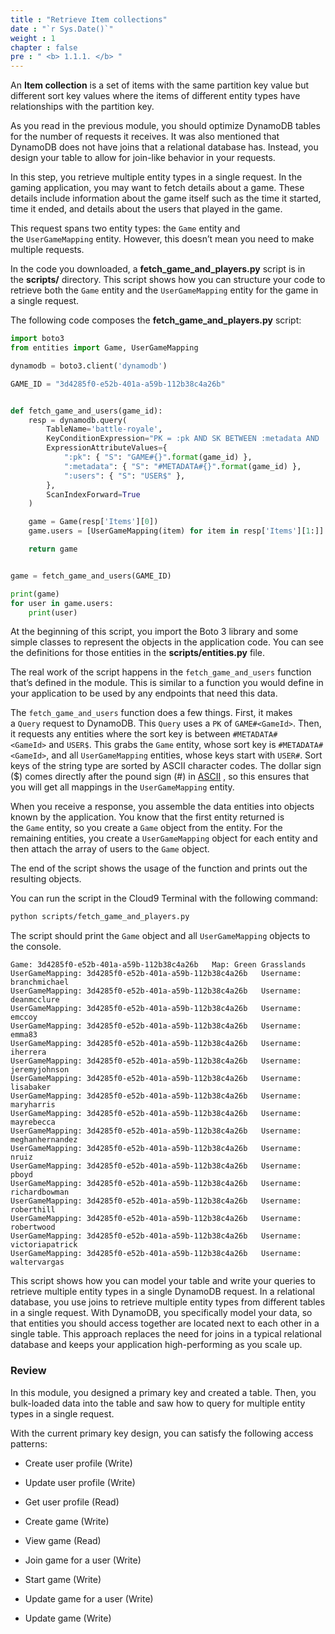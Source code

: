 ```yaml
---
title : "Retrieve Item collections"
date : "`r Sys.Date()`"
weight : 1
chapter : false
pre : " <b> 1.1.1. </b> "
---
```


An **Item collection** is a set of items with the same partition key value but different sort key values where the items of different entity types have relationships with the partition key.

As you read in the previous module, you should optimize DynamoDB tables for the number of requests it receives. It was also mentioned that DynamoDB does not have joins that a relational database has. Instead, you design your table to allow for join-like behavior in your requests.

In this step, you retrieve multiple entity types in a single request. In the gaming application, you may want to fetch details about a game. These details include information about the game itself such as the time it started, time it ended, and details about the users that played in the game.

This request spans two entity types: the `Game` entity and the `UserGameMapping` entity. However, this doesn’t mean you need to make multiple requests.

In the code you downloaded, a **fetch_game_and_players.py** script is in the **scripts/** directory. This script shows how you can structure your code to retrieve both the `Game` entity and the `UserGameMapping` entity for the game in a single request.

The following code composes the **fetch_game_and_players.py** script:

```python
import boto3
from entities import Game, UserGameMapping

dynamodb = boto3.client('dynamodb')

GAME_ID = "3d4285f0-e52b-401a-a59b-112b38c4a26b"


def fetch_game_and_users(game_id):
    resp = dynamodb.query(
        TableName='battle-royale',
        KeyConditionExpression="PK = :pk AND SK BETWEEN :metadata AND :users",
        ExpressionAttributeValues={
            ":pk": { "S": "GAME#{}".format(game_id) },
            ":metadata": { "S": "#METADATA#{}".format(game_id) },
            ":users": { "S": "USER$" },
        },
        ScanIndexForward=True
    )

    game = Game(resp['Items'][0])
    game.users = [UserGameMapping(item) for item in resp['Items'][1:]]

    return game


game = fetch_game_and_users(GAME_ID)

print(game)
for user in game.users:
    print(user)
```

At the beginning of this script, you import the Boto 3 library and some simple classes to represent the objects in the application code. You can see the definitions for those entities in the **scripts/entities.py** file.

The real work of the script happens in the `fetch_game_and_users` function that’s defined in the module. This is similar to a function you would define in your application to be used by any endpoints that need this data.

The `fetch_game_and_users` function does a few things. First, it makes a `Query` request to DynamoDB. This `Query` uses a `PK` of `GAME#<GameId>`. Then, it requests any entities where the sort key is between `#METADATA#<GameId>` and `USER$`. This grabs the `Game` entity, whose sort key is `#METADATA#<GameId>`, and all `UserGameMapping` entities, whose keys start with `USER#`. Sort keys of the string type are sorted by ASCII character codes. The dollar sign ($) comes directly after the pound sign (#) in [ASCII](http://support.ecisolutions.com/doc-ddms/help/reportsmenu/ascii_sort_order_chart.htm) , so this ensures that you will get all mappings in the `UserGameMapping` entity.

When you receive a response, you assemble the data entities into objects known by the application. You know that the first entity returned is the `Game` entity, so you create a `Game` object from the entity. For the remaining entities, you create a `UserGameMapping` object for each entity and then attach the array of users to the `Game` object.

The end of the script shows the usage of the function and prints out the resulting objects.

You can run the script in the Cloud9 Terminal with the following command:

```sh
python scripts/fetch_game_and_players.py
```

The script should print the `Game` object and all `UserGameMapping` objects to the console.

```text
Game: 3d4285f0-e52b-401a-a59b-112b38c4a26b   Map: Green Grasslands
UserGameMapping: 3d4285f0-e52b-401a-a59b-112b38c4a26b   Username: branchmichael
UserGameMapping: 3d4285f0-e52b-401a-a59b-112b38c4a26b   Username: deanmcclure
UserGameMapping: 3d4285f0-e52b-401a-a59b-112b38c4a26b   Username: emccoy
UserGameMapping: 3d4285f0-e52b-401a-a59b-112b38c4a26b   Username: emma83
UserGameMapping: 3d4285f0-e52b-401a-a59b-112b38c4a26b   Username: iherrera
UserGameMapping: 3d4285f0-e52b-401a-a59b-112b38c4a26b   Username: jeremyjohnson
UserGameMapping: 3d4285f0-e52b-401a-a59b-112b38c4a26b   Username: lisabaker
UserGameMapping: 3d4285f0-e52b-401a-a59b-112b38c4a26b   Username: maryharris
UserGameMapping: 3d4285f0-e52b-401a-a59b-112b38c4a26b   Username: mayrebecca
UserGameMapping: 3d4285f0-e52b-401a-a59b-112b38c4a26b   Username: meghanhernandez
UserGameMapping: 3d4285f0-e52b-401a-a59b-112b38c4a26b   Username: nruiz
UserGameMapping: 3d4285f0-e52b-401a-a59b-112b38c4a26b   Username: pboyd
UserGameMapping: 3d4285f0-e52b-401a-a59b-112b38c4a26b   Username: richardbowman
UserGameMapping: 3d4285f0-e52b-401a-a59b-112b38c4a26b   Username: roberthill
UserGameMapping: 3d4285f0-e52b-401a-a59b-112b38c4a26b   Username: robertwood
UserGameMapping: 3d4285f0-e52b-401a-a59b-112b38c4a26b   Username: victoriapatrick
UserGameMapping: 3d4285f0-e52b-401a-a59b-112b38c4a26b   Username: waltervargas
```

This script shows how you can model your table and write your queries to retrieve multiple entity types in a single DynamoDB request. In a relational database, you use joins to retrieve multiple entity types from different tables in a single request. With DynamoDB, you specifically model your data, so that entities you should access together are located next to each other in a single table. This approach replaces the need for joins in a typical relational database and keeps your application high-performing as you scale up.

### Review


In this module, you designed a primary key and created a table. Then, you bulk-loaded data into the table and saw how to query for multiple entity types in a single request.

With the current primary key design, you can satisfy the following access patterns:

- Create user profile (Write)
    
- Update user profile (Write)
    
- Get user profile (Read)
    
- Create game (Write)
    
- View game (Read)
    
- Join game for a user (Write)
    
- Start game (Write)
    
- Update game for a user (Write)
    
- Update game (Write)